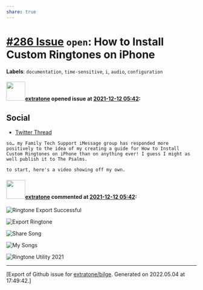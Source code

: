 ```yaml
---
share: true
---
```

# [\#286 Issue](https://github.com/extratone/bilge/issues/286) `open`: How to Install Custom Ringtones on iPhone
**Labels**: `documentation`, `time-sensitive`, `i`, `audio`, `configuration`


#### <img src="https://avatars.githubusercontent.com/u/43663476?u=5047287ff0b8c3ce7f7e5858d204c9b3e57d8e44&v=4" width="50">[extratone](https://github.com/extratone) opened issue at [2021-12-12 05:42](https://github.com/extratone/bilge/issues/286):

## Social
- [Twitter Thread](https://twitter.com/NeoYokel/status/1469900375113220097)

```
so… my Family Tech Support iMessage group has responded more positively to the idea of my creating a guide for How to Install Custom Ringtones on iPhone than on anything ever! I guess I might as well publish it to The Psalms.

to start, here's a video showing off my own.
```

#### <img src="https://avatars.githubusercontent.com/u/43663476?u=5047287ff0b8c3ce7f7e5858d204c9b3e57d8e44&v=4" width="50">[extratone](https://github.com/extratone) commented at [2021-12-12 05:42](https://github.com/extratone/bilge/issues/286#issuecomment-991931532):

![Ringtone Export Successful](https://user-images.githubusercontent.com/43663476/145721398-95501e8e-6d03-483e-bf09-a0d806277757.png)

![Export Ringtone](https://user-images.githubusercontent.com/43663476/145721407-e1074c48-297b-43c2-83bd-0eeeb42d76dd.png)

![Share Song](https://user-images.githubusercontent.com/43663476/145721426-59c879cb-301b-4c69-854e-651e2ef24fe6.png)

![My Songs](https://user-images.githubusercontent.com/43663476/145721437-de7e619a-8df7-4afb-a3a4-3b82a8328c92.png)

![Ringtone Utility 2021](https://user-images.githubusercontent.com/43663476/145721453-bc708c86-b12a-4aa6-a6b6-78fc1a4169c9.png)


-------------------------------------------------------------------------------



[Export of Github issue for [extratone/bilge](https://github.com/extratone/bilge). Generated on 2022.05.04 at 17:49:42.]
